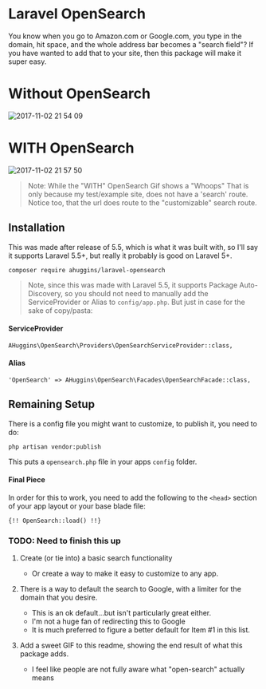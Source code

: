 # Laravel OpenSearch

You know when you go to Amazon.com or Google.com, you type in the domain, hit space, and the whole address bar becomes a "search field"? If you have wanted to add that to your site, then this package will make it super easy.

# Without OpenSearch

![2017-11-02 21 54 09](https://user-images.githubusercontent.com/1791228/32358118-8f199dce-c019-11e7-8598-d47e4df4c8b2.gif)

# WITH OpenSearch
![2017-11-02 21 57 50](https://user-images.githubusercontent.com/1791228/32358119-8f42627c-c019-11e7-994e-bd88dac032a7.gif)

> Note: While the "WITH" OpenSearch Gif shows a "Whoops" That is only because my test/example site, does not have a 'search' route. Notice too, that the url does route to the "customizable" search route.

## Installation

This was made after release of 5.5, which is what it was built with, so I'll say it supports Laravel 5.5+, but really it probably is good on Laravel 5+.

`composer require ahuggins/laravel-opensearch`

> Note, since this was made with Laravel 5.5, it supports Package Auto-Discovery, so you should not need to manually add the ServiceProvider or Alias to `config/app.php`. But just in case for the sake of copy/pasta:

#### ServiceProvider

`AHuggins\OpenSearch\Providers\OpenSearchServiceProvider::class,`

#### Alias

`'OpenSearch' => AHuggins\OpenSearch\Facades\OpenSearchFacade::class,`

## Remaining Setup

There is a config file you might want to customize, to publish it, you need to do:

`php artisan vendor:publish`

This puts a `opensearch.php` file in your apps `config` folder.

#### Final Piece

In order for this to work, you need to add the following to the `<head>` section of your app layout or your base blade file:

`{!! OpenSearch::load() !!}`

### TODO: Need to finish this up

1. Create (or tie into) a basic search functionality
    * Or create a way to make it easy to customize to any app.

1. There is a way to default the search to Google, with a limiter for the domain that you desire.
    * This is an ok default...but isn't particularly great either.
    * I'm not a huge fan of redirecting this to Google
    * It is much preferred to figure a better default for Item #1 in this list.

1. Add a sweet GIF to this readme, showing the end result of what this package adds.
    * I feel like people are not fully aware what "open-search" actually means





